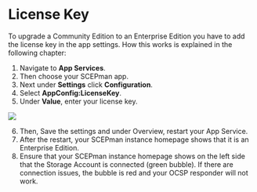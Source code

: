 # License Key

To upgrade a Community Edition to an Enterprise Edition you have to add the license key in the app settings. How this works is explained in the following chapter:

1. Navigate to **App Services**.
2. Then choose your SCEPman app.
3. Next under **Settings** click **Configuration**.
4. Select **AppConfig:LicenseKey**.
5. Under **Value**, enter your license key.

![](../../.gitbook/assets/scepman-add-license-key.png)

6. Then, Save the settings and under Overview, restart your App Service.
7. After the restart, your SCEPman instance homepage shows that it is an Enterprise Edition.
8. Ensure that your SCEPman instance homepage shows on the left side that the Storage Account is connected (green bubble). If there are connection issues, the bubble is red and your OCSP responder will not work.
